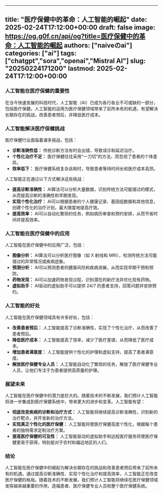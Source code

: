 
---
title: "医疗保健中的革命：人工智能的崛起"
date: 2025-02-24T17:12:00+00:00
draft: false
image: https://og.g0f.cn/api/og?title=医疗保健中的革命：人工智能的崛起
authors: ["naiveのai"]
categories: ["ai"]
tags: ["chatgpt","sora","openai","Mistral AI"]
slug: "20250224171200"
lastmod: 2025-02-24T17:12:00+00:00
---
### 人工智能在医疗保健的重要性

在当今快速发展的科技时代，人工智能（AI）已成为各行各业不可或缺的一部分，包括医疗保健。人工智能的运用为医疗保健领域带来了前所未有的机遇，有望解决长期存在的挑战，改善患者预后，并降低医疗成本。

### 人工智能解决医疗保健挑战

医疗保健行业面临着诸多挑战，包括：

- **诊断准确性低：** 传统诊断方法有时会出错，导致误诊和延迟治疗。
- **个性化治疗不足：** 医疗保健往往采用“一刀切”的方法，而忽视了患者的个体差异。
- **效率低下：** 医疗保健系统复杂且耗时，导致患者等待时间长和医疗成本高昂。

人工智能正在通过以下方式解决这些挑战：

- **提高诊断准确性：** AI算法可以分析大量数据，识别传统方法可能错过的模式，从而提高诊断的准确性和早期发现。
- **实现个性化治疗：** AI可以根据患者的个人健康记录、基因组数据和其他信息，创建个性化的治疗计划，最大限度地提高疗效。
- **提高效率：** AI可以自动化繁琐的任务，例如病历审查和预约安排，从而节省时间并提高效率。

### 人工智能在医疗保健中的应用

人工智能在医疗保健中的应用广泛，包括：

- **图像分析：** AI算法可以分析医疗图像（如 X 射线和 MRI），检测传统方法可能错过的异常情况或疾病迹象。
- **预测分析：** AI可以预测患者的健康风险和疾病进展，从而实现早期干预和预防。
- **药物发现：** AI可以加速药物发现过程，识别潜在的新疗法并优化现有药物。
- **虚拟助手：** AI驱动的虚拟助手可以提供 24/7 的患者支持，回答问题并安排预约。

### 人工智能的好处

人工智能在医疗保健领域具有许多好处，包括：

- **改善患者预后：** 人工智能提高了诊断准确性，实现了个性化治疗，从而改善了患者预后。
- **降低医疗成本：** 人工智能提高了效率，减少了医疗差错，从而降低了医疗成本。
- **增加患者满意度：** 人工智能提供个性化的护理和虚拟支持，提高了患者满意度。
- **解放医疗保健专业人员：** 人工智能自动化了繁琐的任务，解放了医疗保健专业人员，让他们专注于为患者提供高质量的护理。

### 展望未来

人工智能在医疗保健中的潜力是巨大的。随着技术的不断发展，我们预计人工智能将进一步集成到医疗保健系统中，带来更大的进步和变革。人工智能有望：

- **彻底改变疾病的诊断和治疗方式：** 人工智能将继续提高诊断准确性，识别新的治疗靶点，并开发新的治疗方法。
- **实现真正个性化的医疗保健：** 人工智能将使医疗保健高度个性化，根据每个患者的独特需求定制治疗方案。
- **提高医疗保健的可及性：** 人工智能驱动的虚拟助手和远程医疗服务将使医疗保健更易于获得，特别是对于农村和偏远地区的人们。

### 结论

人工智能在医疗保健中的崛起为解决长期存在的挑战和改善患者预后带来了前所未有的机遇。通过提高诊断准确性、实现个性化治疗和提高效率，人工智能正在改变医疗保健的格局。随着技术的不断发展，我们预计人工智能将继续在医疗保健领域发挥越来越重要的作用，造福患者、医疗保健专业人员和整个医疗保健系统。